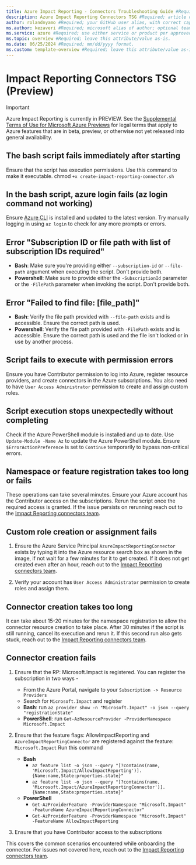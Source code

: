 ```yaml
---
title: Azure Impact Reporting - Connectors Troubleshooting Guide #Required; page title is displayed in search results. Include the brand.
description: Azure Impact Reporting Connectors TSG #Required; article description that is displayed in search results. 
author: rolandnyamo #Required; your GitHub user alias, with correct capitalization.
ms.author: kezaveri #Required; microsoft alias of author; optional team alias.
ms.service: azure #Required; use either service or product per approved list. 
ms.topic: overview #Required; leave this attribute/value as-is.
ms.date: 06/25/2024 #Required; mm/dd/yyyy format.
ms.custom: template-overview #Required; leave this attribute/value as-is.
---
```


# Impact Reporting Connectors TSG (Preview)
> [!IMPORTANT]
> Azure Impact Reporting is currently in PREVIEW. See the [Supplemental Terms of Use for Microsoft Azure Previews](https://azure.microsoft.com/support/legal/preview-supplemental-terms/) for legal terms that apply to Azure features that are in beta, preview, or otherwise not yet released into general availability.

## The bash script fails immediately after starting
Ensure that the script has execution permissions. Use this command to make it executable.
chmod `+x create-impact-reporting-connector.sh`

## In the bash script, azure login fails (az login command not working)
Ensure [Azure CLI](/cli/azure) is installed and updated to the latest version. Try manually logging in using `az login` to check for any more prompts or errors.

## Error "**Subscription ID or file path with list of subscription IDs required**"
- **Bash**: Make sure you're providing either `--subscription-id` or `--file-path` argument when executing the script. Don't provide both. <br>
- **Powershell**: Make sure to provide either the `-SubscriptionId` parameter or the  `-FilePath` parameter when invoking the script. Don't provide both.

## Error "**Failed to find file: [file_path]**"
- **Bash**: Verify the file path provided with `--file-path` exists and is accessible. Ensure the correct path is used. <br>
- **Powershell**: Verify the file path provided with `-FilePath` exists and is accessible. Ensure the correct path is used and the file isn't locked or in use by another process.

## Script fails to execute with permission errors
Ensure you have Contributor permission to log into Azure, register resource providers, and create connectors in the Azure subscriptions. You also need to have `User Access Administrator` permission to create and assign custom roles.

## Script execution stops unexpectedly without completing
Check if the Azure PowerShell module is installed and up to date. Use `Update-Module -Name Az` to update the Azure PowerShell module. Ensure `$ErrorActionPreference` is set to `Continue` temporarily to bypass non-critical errors.

## Namespace or feature registration takes too long or fails
These operations can take several minutes. Ensure your Azure account has the Contributor access on the subscriptions. Rerun the script once the required access is granted. If the issue persists on rerunning reach out to the [Impact Reporting connectors team](mailto:impactrp-preview@microsoft.com).

## Custom role creation or assignment fails
1.	Ensure the Azure Service Principal `AzureImpactReportingConnector` exists by typing it into the Azure resource search box as shown in the image, if not wait for a few minutes for it to get created. If it does not get created even after an hour, reach out to the [Impact Reporting connectors team](mailto:impactrp-preview@microsoft.com).

2.	Verify your account has `User Access Administrator` permission to create roles and assign them.
## Connector creation takes too long
It can take about 15-20 minutes for the namespace registration to allow the connector resource creation to take place. After 30 minutes if the script is still running, cancel its execution and rerun it. If this second run also gets stuck, reach out to the [Impact Reporting connectors team](mailto:impactrp-preview@microsoft.com).

## Connector creation fails

1. Ensure that the RP: Microsoft.Impact is registered. You can register the subscription in two ways -
    - From the Azure Portal, navigate to your `Subscription -> Resource Providers`
    - Search for `Microsoft.Impact` and register
    - **Bash**: run `az provider show -n "Microsoft.Impact" -o json --query "registrationState"`
    - **PowerShell**: run `Get-AzResourceProvider -ProviderNamespace Microsoft.Impact`
2.	Ensure that the feature flags: AllowImpactReporting and `AzureImpactReportingConnector` are registered against the feature:` Microsoft.Impact` Run this command

    - **Bash**
        - `az feature list -o json --query "[?contains(name, 'Microsoft.Impact/AllowImpactReporting')].{Name:name,State:properties.state}"`
        - `az feature list -o json --query "[?contains(name, 'Microsoft.Impact/AzureImpactReportingConnector')].{Name:name,State:properties.state}"` <br>
    - **PowerShell**
        - `Get-AzProviderFeature -ProviderNamespace "Microsoft.Impact" -FeatureName AzureImpactReportingConnector"`
        - `Get-AzProviderFeature -ProviderNamespace "Microsoft.Impact" -FeatureName AllowImpactReporting` <br>
3.	Ensure that you have Contributor access to the subscriptions

This covers the common scenarios encountered while onboarding the connector. For issues not covered here, reach out to the [Impact Reporting connectors team](mailto:impactrp-preview@microsoft.com).

